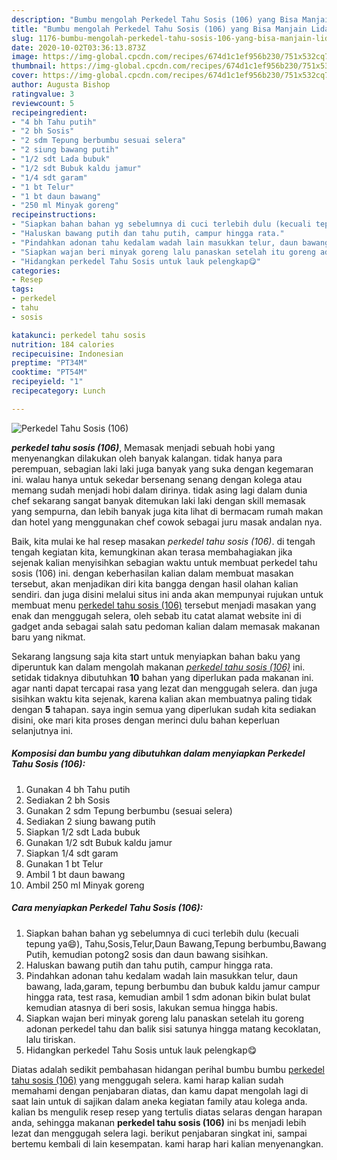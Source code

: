 ```yaml
---
description: "Bumbu mengolah Perkedel Tahu Sosis (106) yang Bisa Manjain Lidah"
title: "Bumbu mengolah Perkedel Tahu Sosis (106) yang Bisa Manjain Lidah"
slug: 1176-bumbu-mengolah-perkedel-tahu-sosis-106-yang-bisa-manjain-lidah
date: 2020-10-02T03:36:13.873Z
image: https://img-global.cpcdn.com/recipes/674d1c1ef956b230/751x532cq70/perkedel-tahu-sosis-106-foto-resep-utama.jpg
thumbnail: https://img-global.cpcdn.com/recipes/674d1c1ef956b230/751x532cq70/perkedel-tahu-sosis-106-foto-resep-utama.jpg
cover: https://img-global.cpcdn.com/recipes/674d1c1ef956b230/751x532cq70/perkedel-tahu-sosis-106-foto-resep-utama.jpg
author: Augusta Bishop
ratingvalue: 3
reviewcount: 5
recipeingredient:
- "4 bh Tahu putih"
- "2 bh Sosis"
- "2 sdm Tepung berbumbu sesuai selera"
- "2 siung bawang putih"
- "1/2 sdt Lada bubuk"
- "1/2 sdt Bubuk kaldu jamur"
- "1/4 sdt garam"
- "1 bt Telur"
- "1 bt daun bawang"
- "250 ml Minyak goreng"
recipeinstructions:
- "Siapkan bahan bahan yg sebelumnya di cuci terlebih dulu (kecuali tepung ya😄), Tahu,Sosis,Telur,Daun Bawang,Tepung berbumbu,Bawang Putih, kemudian potong2 sosis dan daun bawang sisihkan."
- "Haluskan bawang putih dan tahu putih, campur hingga rata."
- "Pindahkan adonan tahu kedalam wadah lain masukkan telur, daun bawang, lada,garam, tepung berbumbu dan bubuk kaldu jamur campur hingga rata, test rasa, kemudian ambil 1 sdm adonan bikin bulat bulat kemudian atasnya di beri sosis, lakukan semua hingga habis."
- "Siapkan wajan beri minyak goreng lalu panaskan setelah itu goreng adonan perkedel tahu dan balik sisi satunya hingga matang kecoklatan, lalu tiriskan."
- "Hidangkan perkedel Tahu Sosis untuk lauk pelengkap😋"
categories:
- Resep
tags:
- perkedel
- tahu
- sosis

katakunci: perkedel tahu sosis 
nutrition: 184 calories
recipecuisine: Indonesian
preptime: "PT34M"
cooktime: "PT54M"
recipeyield: "1"
recipecategory: Lunch

---
```



![Perkedel Tahu Sosis (106)](https://img-global.cpcdn.com/recipes/674d1c1ef956b230/751x532cq70/perkedel-tahu-sosis-106-foto-resep-utama.jpg)

<b><i>perkedel tahu sosis (106)</i></b>, Memasak menjadi sebuah hobi yang menyenangkan dilakukan oleh banyak kalangan. tidak hanya para perempuan, sebagian laki laki juga banyak yang suka dengan kegemaran ini. walau hanya untuk sekedar bersenang senang dengan kolega atau memang sudah menjadi hobi dalam dirinya. tidak asing lagi dalam dunia chef sekarang sangat banyak ditemukan laki laki dengan skill memasak yang sempurna, dan lebih banyak juga kita lihat di bermacam rumah makan dan hotel yang menggunakan chef cowok sebagai juru masak andalan nya.



Baik, kita mulai ke hal resep masakan <i>perkedel tahu sosis (106)</i>. di tengah tengah kegiatan kita, kemungkinan akan terasa membahagiakan jika sejenak kalian menyisihkan sebagian waktu untuk membuat perkedel tahu sosis (106) ini. dengan keberhasilan kalian dalam membuat masakan tersebut, akan menjadikan diri kita bangga dengan hasil olahan kalian sendiri. dan juga disini melalui situs ini anda akan mempunyai rujukan untuk membuat menu <u>perkedel tahu sosis (106)</u> tersebut menjadi masakan yang enak dan menggugah selera, oleh sebab itu catat alamat website ini di gadget anda sebagai salah satu pedoman kalian dalam memasak makanan baru yang nikmat.


Sekarang langsung saja kita start untuk menyiapkan bahan baku yang diperuntuk kan dalam mengolah makanan <u><i>perkedel tahu sosis (106)</i></u> ini. setidak tidaknya dibutuhkan <b>10</b> bahan yang diperlukan pada makanan ini. agar nanti dapat tercapai rasa yang lezat dan menggugah selera. dan juga sisihkan waktu kita sejenak, karena kalian akan membuatnya paling tidak dengan <b>5</b> tahapan. saya ingin semua yang diperlukan sudah kita sediakan disini, oke mari kita proses dengan merinci dulu bahan keperluan selanjutnya ini.

<!--inarticleads1-->

##### Komposisi dan bumbu yang dibutuhkan dalam menyiapkan Perkedel Tahu Sosis (106):

1. Gunakan 4 bh Tahu putih
1. Sediakan 2 bh Sosis
1. Gunakan 2 sdm Tepung berbumbu (sesuai selera)
1. Sediakan 2 siung bawang putih
1. Siapkan 1/2 sdt Lada bubuk
1. Gunakan 1/2 sdt Bubuk kaldu jamur
1. Siapkan 1/4 sdt garam
1. Gunakan 1 bt Telur
1. Ambil 1 bt daun bawang
1. Ambil 250 ml Minyak goreng




<!--inarticleads2-->

##### Cara menyiapkan Perkedel Tahu Sosis (106):

1. Siapkan bahan bahan yg sebelumnya di cuci terlebih dulu (kecuali tepung ya😄), Tahu,Sosis,Telur,Daun Bawang,Tepung berbumbu,Bawang Putih, kemudian potong2 sosis dan daun bawang sisihkan.
1. Haluskan bawang putih dan tahu putih, campur hingga rata.
1. Pindahkan adonan tahu kedalam wadah lain masukkan telur, daun bawang, lada,garam, tepung berbumbu dan bubuk kaldu jamur campur hingga rata, test rasa, kemudian ambil 1 sdm adonan bikin bulat bulat kemudian atasnya di beri sosis, lakukan semua hingga habis.
1. Siapkan wajan beri minyak goreng lalu panaskan setelah itu goreng adonan perkedel tahu dan balik sisi satunya hingga matang kecoklatan, lalu tiriskan.
1. Hidangkan perkedel Tahu Sosis untuk lauk pelengkap😋




Diatas adalah sedikit pembahasan hidangan perihal bumbu bumbu <u>perkedel tahu sosis (106)</u> yang menggugah selera. kami harap kalian sudah memahami dengan penjabaran diatas, dan kamu dapat mengolah lagi di saat lain untuk di sajikan dalam aneka kegiatan family atau kolega anda. kalian bs mengulik resep resep yang tertulis diatas selaras dengan harapan anda, sehingga makanan <b>perkedel tahu sosis (106)</b> ini bs menjadi lebih lezat dan menggugah selera lagi. berikut penjabaran singkat ini, sampai bertemu kembali di lain kesempatan. kami harap hari kalian menyenangkan.
